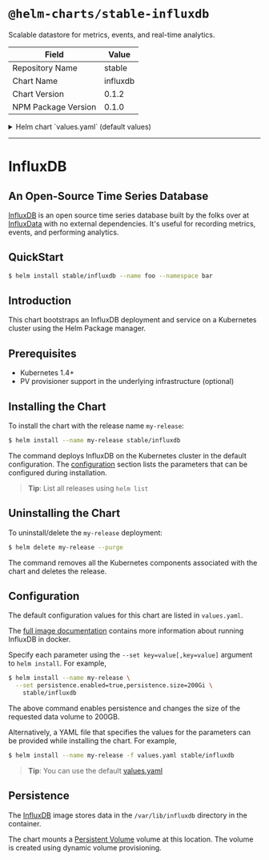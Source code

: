 # `@helm-charts/stable-influxdb`

Scalable datastore for metrics, events, and real-time analytics.

| Field               | Value    |
| ------------------- | -------- |
| Repository Name     | stable   |
| Chart Name          | influxdb |
| Chart Version       | 0.1.2    |
| NPM Package Version | 0.1.0    |

<details>

<summary>Helm chart `values.yaml` (default values)</summary>

```yaml
## influxdb image version
## ref: https://hub.docker.com/r/library/influxdb/tags/
image:
  repo: 'influxdb'
  tag: '1.1.0-alpine'
  pullPolicy: IfNotPresent

## Specify a service type
## NodePort is default
## ref: http://kubernetes.io/docs/user-guide/services/
service:
  type: ClusterIP

## Persist data to a persitent volume
persistence:
  enabled: false
  ## If defined, volume.beta.kubernetes.io/storage-class: <storageClass>
  ## Default: volume.alpha.kubernetes.io/storage-class: default
  ##
  # storageClass:
  accessMode: ReadWriteOnce
  size: 8Gi

## Configure resource requests and limits
## ref: http://kubernetes.io/docs/user-guide/compute-resources/
resources:
  requests:
    memory: 256Mi
    cpu: 0.1
  limits:
    memory: 16Gi
    cpu: 8

## Change InfluxDB configuration paramaters below:
## Defaults are indicated
## ref: https://docs.influxdata.com/influxdb/v1.1/administration/config/
config:
  reporting_disabled: false
  bind_address: 8088
  storage_directory: /var/lib/influxdb
  meta:
    retention_autocreate: true
    logging_enabled: true
  data:
    query_log_enabled: true
    cache_max_memory_size: 1073741824
    cache_snapshot_memory_size: 26214400
    cache_snapshot_write_cold_duration: 10m0s
    compact_full_write_cold_duration: 4h0m0s
    max_series_per_database: 1000000
    max_values_per_tag: 100000
    trace_logging_enabled: false
  coordinator:
    write_timeout: 10s
    max_concurrent_queries: 0
    query_timeout: 0s
    log_queries_after: 0s
    max_select_point: 0
    max_select_series: 0
    max_select_buckets: 0
  retention:
    enabled: true
    check_interval: 30m0s
  shard_precreation:
    enabled: true
    check_interval: 10m0s
    advance_period: 30m0s
  admin:
    enabled: false
    bind_address: 8083
    https_enabled: false
    https_certificate: /etc/ssl/influxdb.pem
  monitor:
    store_enabled: true
    store_database: _internal
    store_interval: 10s
  subscriber:
    enabled: true
    http_timeout: 30s
    insecure_skip_verify: false
    ca_certs: ''
    write_concurrency: 40
    write_buffer_size: 1000
  http:
    enabled: true
    bind_address: 8086
    auth_enabled: false
    log_enabled: true
    write_tracing: false
    pprof_enabled: true
    https_enabled: false
    https_certificate: /etc/ssl/influxdb.pem
    https_private_key: ''
    max_row_limit: 10000
    max_connection_limit: 0
    shared_secret: 'beetlejuicebeetlejuicebeetlejuice'
    realm: InfluxDB
    unix_socket_enabled: false
    bind_socket: /var/run/influxdb.sock
  graphite:
    enabled: false
    bind_address: 2003
    database: graphite
    retention_policy: autogen
    protocol: tcp
    batch_size: 5000
    batch_pending: 10
    batch_timeout: 1s
    consistency_level: one
    separator: .
    udp_read_buffer: 0
  collectd:
    enabled: false
    bind_address: 25826
    database: collectd
    retention_policy: autogen
    batch_size: 5000
    batch_pending: 10
    batch_timeout: 10s
    read_buffer: 0
    typesdb: /usr/share/collectd/types.db
    security_level: none
    auth_file: /etc/collectd/auth_file
  opentsdb:
    enabled: false
    bind_address: 4242
    database: opentsdb
    retention_policy: autogen
    consistency_level: one
    tls_enabled: false
    certificate: /etc/ssl/influxdb.pem
    batch_size: 1000
    batch_pending: 5
    batch_timeout: 1s
    log_point_errors: true
  udp:
    enabled: false
    bind_address: 8089
    database: udp
    retention_policy: autogen
    batch_size: 5000
    batch_pending: 10
    read_buffer: 0
    batch_timeout: 1s
    precision: 'ns'
  continuous_queries:
    log_enabled: true
    enabled: true
    run_interval: 1s
```

</details>

---

# InfluxDB

## An Open-Source Time Series Database

[InfluxDB](https://github.com/influxdata/influxdb) is an open source time series database built by the folks over at [InfluxData](https://influxdata.com) with no external dependencies. It's useful for recording metrics, events, and performing analytics.

## QuickStart

```bash
$ helm install stable/influxdb --name foo --namespace bar
```

## Introduction

This chart bootstraps an InfluxDB deployment and service on a Kubernetes cluster using the Helm Package manager.

## Prerequisites

- Kubernetes 1.4+
- PV provisioner support in the underlying infrastructure (optional)

## Installing the Chart

To install the chart with the release name `my-release`:

```bash
$ helm install --name my-release stable/influxdb
```

The command deploys InfluxDB on the Kubernetes cluster in the default configuration. The [configuration](#configuration) section lists the parameters that can be configured during installation.

> **Tip**: List all releases using `helm list`

## Uninstalling the Chart

To uninstall/delete the `my-release` deployment:

```bash
$ helm delete my-release --purge
```

The command removes all the Kubernetes components associated with the chart and deletes the release.

## Configuration

The default configuration values for this chart are listed in `values.yaml`.

The [full image documentation](https://hub.docker.com/_/influxdb/) contains more information about running InfluxDB in docker.

Specify each parameter using the `--set key=value[,key=value]` argument to `helm install`. For example,

```bash
$ helm install --name my-release \
  --set persistence.enabled=true,persistence.size=200Gi \
    stable/influxdb
```

The above command enables persistence and changes the size of the requested data volume to 200GB.

Alternatively, a YAML file that specifies the values for the parameters can be provided while installing the chart. For example,

```bash
$ helm install --name my-release -f values.yaml stable/influxdb
```

> **Tip**: You can use the default [values.yaml](values.yaml)

## Persistence

The [InfluxDB](https://hub.docker.com/_/influxdb/) image stores data in the `/var/lib/influxdb` directory in the container.

The chart mounts a [Persistent Volume](kubernetes.io/docs/user-guide/persistent-volumes/) volume at this location. The volume is created using dynamic volume provisioning.
